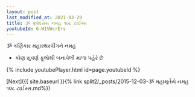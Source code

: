 ```yaml
---
layout: post
last_modified_at: 2021-03-29
title: ૐ વૃષોદરાય નમહ ૧૦૮ ટાઈમ્સ
youtubeId: 6-W1VWcrErs
---
```

 
 
 ૐ કર્ણિકાર મહાસ્થરવીંગને નમહ  
 
 -  કોણ સુવર્ણ ફૂલોથી બનાવેલી માળા પહેરે છે 
 
  
 
  
 
 
 
 
 
 


{% include youtubePlayer.html id=page.youtubeId %}
 
[Next]({{ site.baseurl }}{% link  split2/_posts/2015-12-03-ૐ મહામૂર્તયે નમહ ૧૦૮ ટાઈમ્સ.md%})
 

